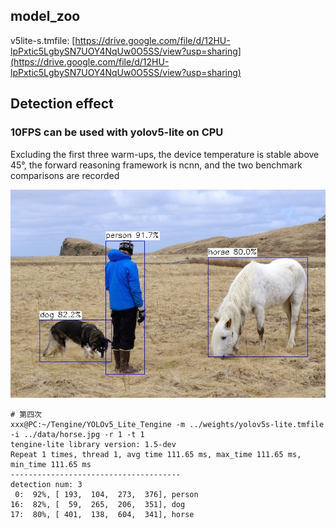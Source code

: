 ## model_zoo
v5lite-s.tmfile: [https://drive.google.com/file/d/12HU-lpPxtic5LgbySN7UOY4NqUw0O5SS/view?usp=sharing](https://drive.google.com/file/d/12HU-lpPxtic5LgbySN7UOY4NqUw0O5SS/view?usp=sharing)
## Detection effect

### 10FPS can be used with yolov5-lite on CPU

Excluding the first three warm-ups, the device temperature is stable above 45°, the forward reasoning framework is ncnn, and the two benchmark comparisons are recorded

![image](./yolov5s-lite_out.jpg)


```
# 第四次
xxx@PC:~/Tengine/YOLOv5_Lite_Tengine -m ../weights/yolov5s-lite.tmfile -i ../data/horse.jpg -r 1 -t 1
tengine-lite library version: 1.5-dev
Repeat 1 times, thread 1, avg time 111.65 ms, max_time 111.65 ms, min_time 111.65 ms
--------------------------------------
detection num: 3
 0:  92%, [ 193,  104,  273,  376], person
16:  82%, [  59,  265,  206,  351], dog
17:  80%, [ 401,  138,  604,  341], horse
```
